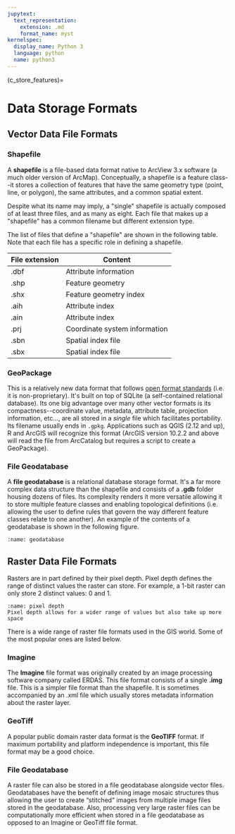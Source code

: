 ```yaml
---
jupytext:
  text_representation:
    extension: .md
    format_name: myst
kernelspec:
  display_name: Python 3
  language: python
  name: python3
---
```


(c_store_features)=
 
# Data Storage Formats
 
## Vector Data File Formats

### Shapefile

A **shapefile** is a file-based data format native to ArcView 3.x software (a much older version of ArcMap). Conceptually, a shapefile is a feature class--it stores a collection of features that have the same geometry type (point, line, or polygon), the same attributes, and a common spatial extent. 

Despite what its name may imply, a "single" shapefile is actually composed of at least three files, and as many as eight. Each file that makes up a "shapefile" has a common filename but different extension type. 

The list of files that define a "shapefile" are shown in the following table. Note that each file has a specific role in defining a shapefile. 

File extension |	Content
---------------|------------
.dbf |	Attribute information
.shp |	Feature geometry
.shx |	Feature geometry index
.aih |	Attribute index
.ain |	Attribute index
.prj |	Coordinate system information
.sbn |	Spatial index file
.sbx |	Spatial index file



### GeoPackage

This is a relatively new data format that follows [open format standards](https://en.wikipedia.org/wiki/Open_format) (i.e. it is non-proprietary). It's built on top of SQLite (a self-contained relational database). Its one big advantage over many other vector formats is its compactness--coordinate value, metadata, attribute table, projection information, etc..., are all stored in a *single* file which facilitates portability. Its filename usually ends in `.gpkg`. Applications such as QGIS (2.12 and up), R and ArcGIS will recognize this format (ArcGIS version 10.2.2 and above will read the file from ArcCatalog but requires a script to create a GeoPackage).


### File Geodatabase

A **file geodatabase** is a relational database storage format. It's a far more complex data structure than the shapefile and consists of a **.gdb** folder housing dozens of files. Its complexity renders it more versatile allowing it to store multiple feature classes and enabling topological definitions (i.e. allowing the user to define rules that govern the way different feature classes relate to one another). An example of the contents of a geodatabase is shown in the following figure.
 

```{figure} ../_static/img/geodatabase.jpg
:name: geodatabase

```

## Raster Data File Formats

Rasters are in part defined by their pixel depth. Pixel depth defines the range of distinct values the raster can store. For example, a 1-bit raster can only store 2 distinct values: 0 and 1.


```{figure} ../_static/c_data_types/raster_storage.png
:name: pixel depth
Pixel depth allows for a wider range of values but also take up more space
```
There is a wide range of raster file formats used in the GIS world. Some of the most popular ones are listed below.

### Imagine

The **Imagine** file format was originally created by an image processing software company called ERDAS. This file format consists of a single **.img** file. This is a simpler file format than the shapefile. It is sometimes accompanied by an .xml file which usually stores metadata information about the raster layer.

### GeoTiff

A popular public domain raster data format is the **GeoTIFF** format. If maximum portability and platform independence is important, this file format may be a good choice.

### File Geodatabase

A raster file can also be stored in a file geodatabase alongside vector files. Geodatabases have the benefit of defining image mosaic structures thus allowing the user to create “stitched” images from multiple image files stored in the geodatabase. Also, processing very large raster files can be computationally more efficient when stored in a file geodatabase as opposed to an Imagine or GeoTiff file format.


